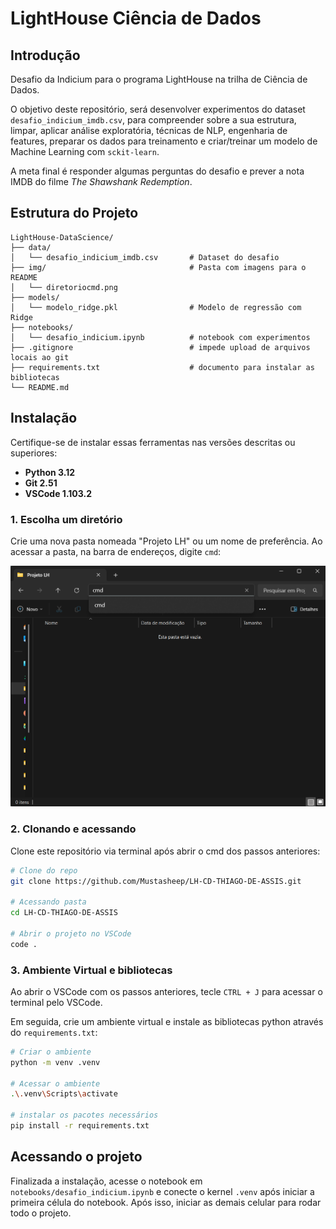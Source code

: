 # LightHouse Ciência de Dados

## Introdução

Desafio da Indicium para o programa LightHouse na trilha de Ciência de Dados.

O objetivo deste repositório, será desenvolver experimentos do dataset `desafio_indicium_imdb.csv`, para compreender sobre a sua estrutura, limpar, aplicar análise exploratória, técnicas de NLP, engenharia de features, preparar os dados para treinamento e criar/treinar um modelo de Machine Learning com `sckit-learn`.

A meta final é responder algumas perguntas do desafio e prever a nota IMDB do filme *The Shawshank Redemption*.

## Estrutura do Projeto

```
LightHouse-DataScience/
├── data/
│   └── desafio_indicium_imdb.csv       # Dataset do desafio
├── img/                                # Pasta com imagens para o README
│   └── diretoriocmd.png
├── models/
│   └── modelo_ridge.pkl                # Modelo de regressão com Ridge
├── notebooks/          
│   └── desafio_indicium.ipynb          # notebook com experimentos
├── .gitignore                          # impede upload de arquivos locais ao git
├── requirements.txt                    # documento para instalar as bibliotecas
└── README.md
```

## Instalação

Certifique-se de instalar essas ferramentas nas versões descritas ou superiores:

- **Python 3.12**
- **Git 2.51**
- **VSCode 1.103.2**

### 1. Escolha um diretório

Crie uma nova pasta nomeada "Projeto LH" ou um nome de preferência. Ao acessar a pasta, na barra de endereços, digite `cmd`:

![diretoriocmd](/img/diretoriocmd.png)

### 2. Clonando e acessando 

Clone este repositório via terminal após abrir o cmd dos passos anteriores:

```bash
# Clone do repo
git clone https://github.com/Mustasheep/LH-CD-THIAGO-DE-ASSIS.git

# Acessando pasta
cd LH-CD-THIAGO-DE-ASSIS

# Abrir o projeto no VSCode
code .

```

### 3. Ambiente Virtual e bibliotecas

Ao abrir o VSCode com os passos anteriores, tecle `CTRL + J` para acessar o terminal pelo VSCode.

Em seguida, crie um ambiente virtual e instale as bibliotecas python através do `requirements.txt`:

```bash
# Criar o ambiente
python -m venv .venv

# Acessar o ambiente
.\.venv\Scripts\activate

# instalar os pacotes necessários
pip install -r requirements.txt
```

## Acessando o projeto

Finalizada a instalação, acesse o notebook em `notebooks/desafio_indicium.ipynb` e conecte o kernel `.venv` após iniciar a primeira célula do notebook. Após isso, iniciar as demais celular para rodar todo o projeto.
